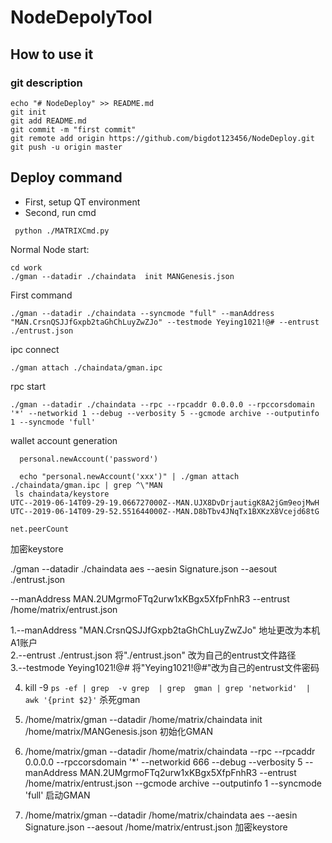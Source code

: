 # NodeDepolyTool
## How to use it

### git description

```shell
echo "# NodeDeploy" >> README.md
git init
git add README.md
git commit -m "first commit"
git remote add origin https://github.com/bigdot123456/NodeDeploy.git
git push -u origin master
```

## Deploy command

* First, setup QT environment
* Second, run cmd
```linux
 python ./MATRIXCmd.py
```
Normal Node start:
```
cd work
./gman --datadir ./chaindata  init MANGenesis.json 
```

First command  
```
./gman --datadir ./chaindata --syncmode "full" --manAddress "MAN.CrsnQSJJfGxpb2taGhChLuyZwZJo" --testmode Yeying1021!@# --entrust ./entrust.json   
```

ipc connect
```
./gman attach ./chaindata/gman.ipc
```
rpc start
```
./gman --datadir ./chaindata --rpc --rpcaddr 0.0.0.0 --rpccorsdomain '*' --networkid 1 --debug --verbosity 5 --gcmode archive --outputinfo 1 --syncmode 'full'    
```

wallet account generation
```
  personal.newAccount('password')
  
  echo "personal.newAccount('xxx')" | ./gman attach ./chaindata/gman.ipc | grep ^\"MAN
 ls chaindata/keystore
UTC--2019-06-14T09-29-19.066727000Z--MAN.UJX8DvDrjautigK8A2jGm9eojMwH	UTC--2019-06-14T09-29-52.551644000Z--MAN.D8bTbv4JNqTx1BXKzX8Vcejd68tG

net.peerCount

```

加密keystore  

./gman  --datadir ./chaindata aes --aesin Signature.json --aesout ./entrust.json  


 --manAddress MAN.2UMgrmoFTq2urw1xKBgx5XfpFnhR3 --entrust /home/matrix/entrust.json

1.--manAddress "MAN.CrsnQSJJfGxpb2taGhChLuyZwZJo" 地址更改为本机A1账户  
2.--entrust ./entrust.json 将"./entrust.json" 改为自己的entrust文件路径  
3.--testmode Yeying1021!@#  将"Yeying1021!@#"改为自己的entrust文件密码  

4. kill -9  `ps -ef | grep  -v grep  | grep  gman | grep 'networkid'  | awk '{print $2}'`   杀死gman  

5. /home/matrix/gman --datadir /home/matrix/chaindata  init /home/matrix/MANGenesis.json  初始化GMAN  

6. /home/matrix/gman --datadir /home/matrix/chaindata --rpc --rpcaddr 0.0.0.0 --rpccorsdomain '*' --networkid 666 --debug --verbosity 5 --manAddress MAN.2UMgrmoFTq2urw1xKBgx5XfpFnhR3 --entrust /home/matrix/entrust.json --gcmode archive --outputinfo 1 --syncmode 'full'  启动GMAN  

7. /home/matrix/gman  --datadir /home/matrix/chaindata aes --aesin Signature.json --aesout /home/matrix/entrust.json  加密keystore  
